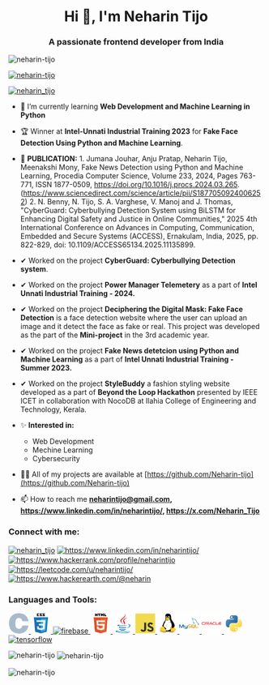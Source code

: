 <h1 align="center">Hi 👋, I'm Neharin Tijo</h1>
<h3 align="center">A passionate frontend developer from India</h3>

<p align="left"> <img src="https://komarev.com/ghpvc/?username=neharin-tijo&label=Profile%20views&color=0e75b6&style=flat" alt="neharin-tijo" /> </p>

<p align="left"> <a href="https://github.com/ryo-ma/github-profile-trophy"><img src="https://github-profile-trophy.vercel.app/?username=neharin-tijo" alt="neharin-tijo" /></a> </p>

<p align="left"> <a href="https://twitter.com/neharin_tijo" target="blank"><img src="https://img.shields.io/twitter/follow/neharin_tijo?logo=twitter&style=for-the-badge" alt="neharin_tijo" /></a> </p>


- 🌱 I’m currently learning **Web Development and Machine Learning in Python**
 
- 🏆 Winner at **Intel-Unnati Industrial Training 2023** for **Fake Face Detection Using Python and Machine Learning**.

- 📄 **PUBLICATION:** 1. Jumana Jouhar, Anju Pratap, Neharin Tijo, Meenakshi Mony,
Fake News Detection using Python and Machine Learning,
Procedia Computer Science,
Volume 233,
2024,
Pages 763-771,
ISSN 1877-0509,
https://doi.org/10.1016/j.procs.2024.03.265.
(https://www.sciencedirect.com/science/article/pii/S1877050924006252)
                    2. N. Benny, N. Tijo, S. A. Varghese, V. Manoj and J. Thomas, "CyberGuard: Cyberbullying Detection System using BiLSTM for Enhancing Digital Safety and Justice in Online Communities," 2025 4th International Conference on Advances in Computing, Communication, Embedded and Secure Systems (ACCESS), Ernakulam, India, 2025, pp. 822-829, doi: 10.1109/ACCESS65134.2025.11135899.

- ✔ Worked on the project **CyberGuard: Cyberbullying Detection system**.

- ✔ Worked on the project **Power Manager Telemetery** as a part of **Intel Unnati Industrial Training - 2024.**
 
- ✔ Worked on the project **Deciphering the Digital Mask: Fake Face Detection** is a face detection website where the user can upload an image and it detect the face as fake or real. This project was developed as the part of the **Mini-project** in the 3rd academic year.

- ✔ Worked on the project **Fake News detetcion using Python and Machine Learning** as a part of **Intel Unnati Industrial Training - Summer 2023.**
  
- ✔ Worked on the project **StyleBuddy** a fashion styling website developed as a part of **Beyond the Loop Hackathon** presented by IEEE ICET in collaboration with NocoDB at Ilahia College of Engineering and Technology, Kerala.

- ✨ **Interested in:**
    - Web Development
    - Mechine Learning 
    - Cybersecurity

- 👨‍💻 All of my projects are available at [https://github.com/Neharin-tijo](https://github.com/Neharin-tijo)

- 📫 How to reach me **neharintijo@gmail.com, https://www.linkedin.com/in/neharintijo/, https://x.com/Neharin_Tijo**

<h3 align="left">Connect with me:</h3>
<p align="left">
<a href="https://twitter.com/neharin_tijo" target="blank"><img align="center" src="https://raw.githubusercontent.com/rahuldkjain/github-profile-readme-generator/master/src/images/icons/Social/twitter.svg" alt="neharin_tijo" height="30" width="40" /></a>
<a href="https://linkedin.com/in/https://www.linkedin.com/in/neharintijo/" target="blank"><img align="center" src="https://raw.githubusercontent.com/rahuldkjain/github-profile-readme-generator/master/src/images/icons/Social/linked-in-alt.svg" alt="https://www.linkedin.com/in/neharintijo/" height="30" width="40" /></a>
<a href="https://www.hackerrank.com/https://www.hackerrank.com/profile/neharintijo" target="blank"><img align="center" src="https://raw.githubusercontent.com/rahuldkjain/github-profile-readme-generator/master/src/images/icons/Social/hackerrank.svg" alt="https://www.hackerrank.com/profile/neharintijo" height="30" width="40" /></a>
<a href="https://www.leetcode.com/https://leetcode.com/u/neharintijo/" target="blank"><img align="center" src="https://raw.githubusercontent.com/rahuldkjain/github-profile-readme-generator/master/src/images/icons/Social/leet-code.svg" alt="https://leetcode.com/u/neharintijo/" height="30" width="40" /></a>
<a href="https://www.hackerearth.com/https://www.hackerearth.com/@neharin" target="blank"><img align="center" src="https://raw.githubusercontent.com/rahuldkjain/github-profile-readme-generator/master/src/images/icons/Social/hackerearth.svg" alt="https://www.hackerearth.com/@neharin" height="30" width="40" /></a>
</p>

<h3 align="left">Languages and Tools:</h3>
<p align="left"> <a href="https://www.cprogramming.com/" target="_blank" rel="noreferrer"> <img src="https://raw.githubusercontent.com/devicons/devicon/master/icons/c/c-original.svg" alt="c" width="40" height="40"/> </a> <a href="https://www.w3schools.com/css/" target="_blank" rel="noreferrer"> <img src="https://raw.githubusercontent.com/devicons/devicon/master/icons/css3/css3-original-wordmark.svg" alt="css3" width="40" height="40"/> </a> <a href="https://firebase.google.com/" target="_blank" rel="noreferrer"> <img src="https://www.vectorlogo.zone/logos/firebase/firebase-icon.svg" alt="firebase" width="40" height="40"/> </a> <a href="https://www.w3.org/html/" target="_blank" rel="noreferrer"> <img src="https://raw.githubusercontent.com/devicons/devicon/master/icons/html5/html5-original-wordmark.svg" alt="html5" width="40" height="40"/> </a> <a href="https://www.java.com" target="_blank" rel="noreferrer"> <img src="https://raw.githubusercontent.com/devicons/devicon/master/icons/java/java-original.svg" alt="java" width="40" height="40"/> </a> <a href="https://developer.mozilla.org/en-US/docs/Web/JavaScript" target="_blank" rel="noreferrer"> <img src="https://raw.githubusercontent.com/devicons/devicon/master/icons/javascript/javascript-original.svg" alt="javascript" width="40" height="40"/> </a> <a href="https://www.linux.org/" target="_blank" rel="noreferrer"> <img src="https://raw.githubusercontent.com/devicons/devicon/master/icons/linux/linux-original.svg" alt="linux" width="40" height="40"/> </a> <a href="https://www.mysql.com/" target="_blank" rel="noreferrer"> <img src="https://raw.githubusercontent.com/devicons/devicon/master/icons/mysql/mysql-original-wordmark.svg" alt="mysql" width="40" height="40"/> </a> <a href="https://www.oracle.com/" target="_blank" rel="noreferrer"> <img src="https://raw.githubusercontent.com/devicons/devicon/master/icons/oracle/oracle-original.svg" alt="oracle" width="40" height="40"/> </a> <a href="https://www.python.org" target="_blank" rel="noreferrer"> <img src="https://raw.githubusercontent.com/devicons/devicon/master/icons/python/python-original.svg" alt="python" width="40" height="40"/> </a> <a href="https://www.tensorflow.org" target="_blank" rel="noreferrer"> <img src="https://www.vectorlogo.zone/logos/tensorflow/tensorflow-icon.svg" alt="tensorflow" width="40" height="40"/> </a> </p>

<p><img align="left" src="https://github-readme-stats.vercel.app/api/top-langs?username=neharin-tijo&show_icons=true&locale=en&layout=compact" alt="neharin-tijo" /></p>

<p>&nbsp;<img align="center" src="https://github-readme-stats.vercel.app/api?username=neharin-tijo&show_icons=true&locale=en" alt="neharin-tijo" /></p>

<p><img align="center" src="https://github-readme-streak-stats.herokuapp.com/?user=neharin-tijo&" alt="neharin-tijo" /></p>
